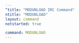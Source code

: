 ```yaml
---
^title: "MODUNLOAD IRC Command"
ntitle: "MODUNLOAD"
layout: command
notstarted: true

command: MODUNLOAD
---
```

